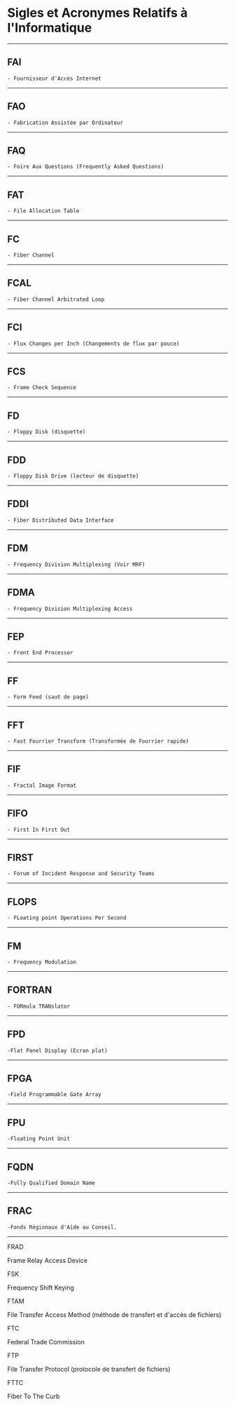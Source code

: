 # **Sigles et Acronymes Relatifs à l'Informatique**

---
## **FAI**

    - Fournisseur d'Accès Internet
---
## **FAO**

    - Fabrication Assistée par Ordinateur
---
## **FAQ**

    - Foire Aux Questions (Frequently Asked Questions)
---
## **FAT**

    - File Allocation Table
---
## **FC**

    - Fiber Channel
---
## **FCAL**

    - Fiber Channel Arbitrated Loop
---
## **FCI**

    - Flux Changes per Inch (Changements de flux par pouce)
---
## **FCS**

    - Frame Check Sequence
---
## **FD**

    - Floppy Disk (disquette)
---
## **FDD**

    - Floppy Disk Drive (lecteur de disquette)
---
## **FDDI**

    - Fiber Distributed Data Interface
---
## **FDM**

    - Frequency Division Multiplexing (Voir MRF)
---
## **FDMA**

    - Frequency Division Multiplexing Access
---
## **FEP**

    - Front End Processor
---
## **FF**

    - Form Feed (saut de page)
---
## **FFT**

    - Fast Fourrier Transform (Transformée de Fourrier rapide)
---
## **FIF**

    - Fractal Image Format
---
## **FIFO**

    - First In First Out
---
## **FIRST**

    - Forum of Incident Response and Security Teams
---
## **FLOPS**

    - FLoating point Operations Per Second
---
## **FM**

    - Frequency Modulation
---
## **FORTRAN**

    - FORmula TRANslator
---
## **FPD**

    -Flat Panel Display (Ecran plat)
---
## **FPGA**

    -Field Programmable Gate Array
---
## **FPU**

    -Floating Point Unit
---
## **FQDN**

    -Fully Qualified Domain Name
---
## **FRAC**

    -Fonds Régionaux d'Aide au Conseil.
---
FRAD

Frame Relay Access Device

FSK

Frequency Shift Keying

FTAM

File Transfer Access Method (méthode de transfert et d'accès de fichiers)

FTC

Federal Trade Commission

FTP

File Transfer Protocol (protocole de transfert de fichiers)

FTTC

Fiber To The Curb